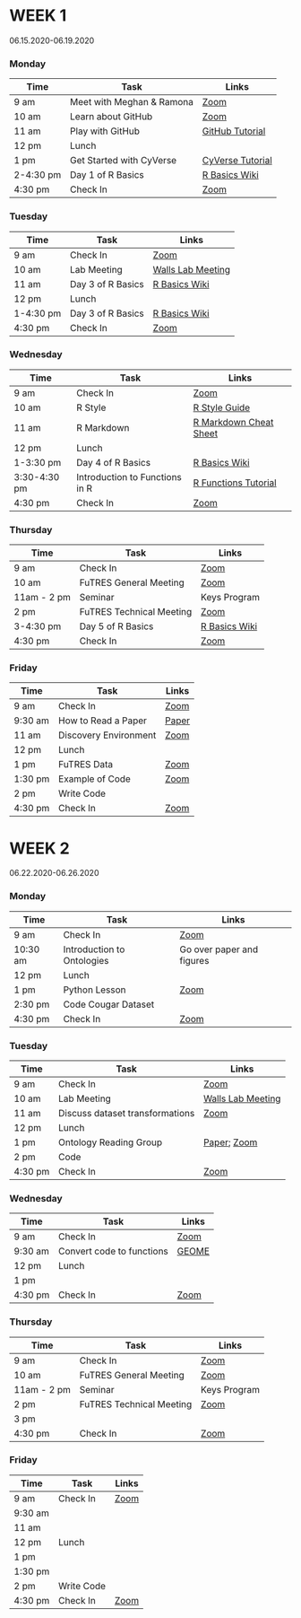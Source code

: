 # WEEK 1

06.15.2020-06.19.2020

### Monday
| Time | Task | Links |
|--|--|--|
| 9 am | Meet with Meghan & Ramona | <a href="https://arizona.zoom.us/j/97026119349">Zoom</a> |
| 10 am | Learn about GitHub | <a href="https://arizona.zoom.us/j/868148380">Zoom</a> |
| 11 am | Play with GitHub | <a href="https://www.youtube.com/watch?v=un0KpSDHvp0">GitHub Tutorial</a> |
| 12 pm | Lunch |  |
| 1 pm | Get Started with CyVerse | <a href="https://www.youtube.com/watch?v=-1lQuIMLXvs">CyVerse Tutorial</a> |
| 2-4:30 pm | Day 1 of R Basics | <a href="https://github.com/nmnh-r-users/R-Basics">R Basics Wiki</a> |
| 4:30 pm | Check In |  <a href="https://arizona.zoom.us/j/97026119349">Zoom</a> |

### Tuesday
| Time | Task | Links |
|--|--|--|
| 9 am | Check In | <a href="https://arizona.zoom.us/j/97026119349">Zoom</a> |
| 10 am | Lab Meeting | <a href="https://arizona.zoom.us/j/92506497983">Walls Lab Meeting</a> |
| 11 am | Day 3 of R Basics | <a href="https://github.com/nmnh-r-users/R-Basics">R Basics Wiki</a> |
| 12 pm | Lunch |  |
| 1-4:30 pm | Day 3 of R Basics | <a href="https://github.com/nmnh-r-users/R-Basics">R Basics Wiki</a> |
| 4:30 pm | Check In |  <a href="https://arizona.zoom.us/j/97026119349">Zoom</a> |

### Wednesday
| Time | Task | Links |
|--|--|--|
| 9 am | Check In | <a href="https://arizona.zoom.us/j/97026119349">Zoom</a> |
| 10 am | R Style | <a href="https://style.tidyverse.org/index.html">R Style Guide</a> |
| 11 am | R Markdown | <a href="https://rstudio.com/wp-content/uploads/2016/03/rmarkdown-cheatsheet-2.0.pdf">R Markdown Cheat Sheet</a> |
| 12 pm | Lunch |  |
| 1-3:30 pm | Day 4 of R Basics | <a href="https://github.com/nmnh-r-users/R-Basics">R Basics Wiki</a> |
| 3:30-4:30 pm | Introduction to Functions in R | <a href="https://jcoliver.github.io/learn-r/007-intro-functional-programming.html">R Functions Tutorial</a> |
| 4:30 pm | Check In |  <a href="https://arizona.zoom.us/j/97026119349">Zoom</a> |

### Thursday
| Time | Task | Links |
|--|--|--|
| 9 am | Check In | <a href="https://arizona.zoom.us/j/97026119349">Zoom</a> |
| 10 am | FuTRES General Meeting | <a href="https://arizona.zoom.us/j/868148380">Zoom</a> |
| 11am - 2 pm | Seminar | Keys Program |
| 2 pm | FuTRES Technical Meeting | <a href="https://arizona.zoom.us/j/868148380">Zoom</a> |
| 3-4:30 pm | Day 5 of R Basics | <a href="https://github.com/nmnh-r-users/R-Basics">R Basics Wiki</a> |
| 4:30 pm | Check In |  <a href="https://arizona.zoom.us/j/97026119349">Zoom</a> |

### Friday
| Time | Task | Links |
|--|--|--|
| 9 am | Check In | <a href="https://arizona.zoom.us/j/97026119349">Zoom</a> |
| 9:30 am | How to Read a Paper | <a href="https://www.researchgate.net/publication/260526984_Semantics_in_Support_of_Biodiversity_Knowledge_Discovery_An_Introduction_to_the_Biological_Collections_Ontology_and_Related_Ontologies">Paper</a> |
| 11 am | Discovery Environment | <a href="https://arizona.zoom.us/j/97026119349">Zoom</a> |
| 12 pm | Lunch |  |
| 1 pm | FuTRES Data | <a href="https://arizona.zoom.us/j/97026119349">Zoom</a> |
| 1:30 pm | Example of Code | <a href="https://arizona.zoom.us/j/97026119349">Zoom</a> |
| 2 pm | Write Code |  |
| 4:30 pm | Check In |  <a href="https://arizona.zoom.us/j/97026119349">Zoom</a> |

# WEEK 2

06.22.2020-06.26.2020

### Monday
| Time | Task | Links |
|--|--|--|
| 9 am | Check In | <a href="https://arizona.zoom.us/j/97026119349">Zoom</a> |
| 10:30 am | Introduction to Ontologies | Go over paper and figures |
| 12 pm | Lunch |  |
| 1 pm | Python Lesson | <a href="https://arizona.zoom.us/j/99966973035">Zoom</a> |
| 2:30 pm | Code Cougar Dataset |  |
| 4:30 pm | Check In |  <a href="https://arizona.zoom.us/j/97026119349">Zoom</a> |

### Tuesday
| Time | Task | Links |
|--|--|--|
| 9 am | Check In | <a href="https://arizona.zoom.us/j/97026119349">Zoom</a> |
| 10 am | Lab Meeting | <a href="https://arizona.zoom.us/j/92506497983">Walls Lab Meeting</a> |
| 11 am | Discuss dataset transformations | <a href="https://arizona.zoom.us/j/97026119349">Zoom</a> |
| 12 pm | Lunch |  |
| 1 pm | Ontology Reading Group | <a href="https://www.slideshare.net/dmccreary/semantic-integrationpatterns">Paper</a>; <a href="https://arizona.zoom.us/j/9475035621">Zoom</a> |
| 2 pm | Code |  |
| 4:30 pm | Check In |  <a href="https://arizona.zoom.us/j/97026119349">Zoom</a> |

### Wednesday
| Time | Task | Links |
|--|--|--|
| 9 am | Check In | <a href="https://arizona.zoom.us/j/97026119349">Zoom</a> |
| 9:30 am | Convert code to functions | <a href="https://geome-db.org/workbench/template">GEOME</a> |
| 12 pm | Lunch |  |
| 1 pm |  |  |
| 4:30 pm | Check In |  <a href="https://arizona.zoom.us/j/97026119349">Zoom</a> |

### Thursday
| Time | Task | Links |
|--|--|--|
| 9 am | Check In | <a href="https://arizona.zoom.us/j/97026119349">Zoom</a> |
| 10 am | FuTRES General Meeting | <a href="https://arizona.zoom.us/j/868148380">Zoom</a> |
| 11am - 2 pm | Seminar | Keys Program |
| 2 pm | FuTRES Technical Meeting | <a href="https://arizona.zoom.us/j/868148380">Zoom</a> |
| 3 pm |  |  |
| 4:30 pm | Check In |  <a href="https://arizona.zoom.us/j/97026119349">Zoom</a> |

### Friday
| Time | Task | Links |
|--|--|--|
| 9 am | Check In | <a href="https://arizona.zoom.us/j/97026119349">Zoom</a> |
| 9:30 am |  |  |
| 11 am |  |  |
| 12 pm | Lunch |  |
| 1 pm |  |  |
| 1:30 pm |  |  |
| 2 pm | Write Code |  |
| 4:30 pm | Check In |  <a href="https://arizona.zoom.us/j/97026119349">Zoom</a> |

